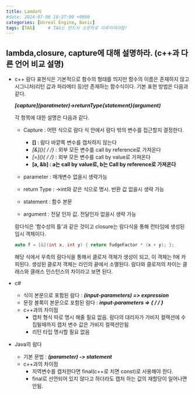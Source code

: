 ```yaml
---
title: Lamda식
#date: 2024-07-08 10:37:00 +0800
categories: [Unreal Engine, Basic]
tags: [TAG]		# TAG는 반드시 소문자로 이루어져야함!
---
```


## **lambda,closure, capture에 대해 설명하라. (c++과 다른 언어 비교 설명)**

* c++ 
    람다 표현식은 기본적으로 함수의 형태를 띄지만 함수의 이름은 존재하지 않고 시그니처(리턴 값과 파라메터 등)만 존재하는 함수식이다. 기본 표현 방법은 다음과 같다. 
    
    ***\[capture\](paratmeter)->returnType{statement}(argument)***
    
    각 항목에 대한 설명은 다음과 같다.

    * Capture : 어떤 식으로 람다 식 안에서 람다 밖의 변수를 접근할지 결정한다.

        * **\[\]** : 람다 바깥쪽 변수를 캡처하지 않는다
        * **\[&\](){ /* */}** : 외부 모든 변수를 call by reference로 가져온다
        * **\[=\](){ /* */}** : 외부 모든 변수를 call by value로 가져온다
        * **\[a, &b\] : a는 call by value로, b는 Call by reference로 가져온다**

    * parameter : 매개변수 없을시 생략가능
    * return Type : ->int와 같은 식으로 명시. 반환 값 없을시 생략 가능
    * statement : 함수 본문
    * argument : 전달 인자 값. 전달인자 없을시 생략 가능


    람다식은 ‘함수성의 틀'과 같은 것이고 closure는 람다식을 통해 런타임에 생성된 임시 객체이다.

    ```c++
    auto f = [&](int x, int y) { return fudgeFactor * (x + y); };
    ```    

    해당 식에서 우측의 람다식을 통해서 클로저 객체가 생성이 되고, 이 객체는 f에 카피된다. 생성된 클로저 객체는 라인의 끝에서 소멸된다. 람다와 클로저의 차이는 클래스와 클래스 인스턴스의 차이라고 보면 된다.


* c#
    * 식이 본문으로 포함된 람다 : ***(input-parameters) => expression***
    * 문장 블록이 본문으로 포함된 람다 : ***input-parameters => { /* */ }***
    * c++과의 차이점
        * 캡처 형식 따로 명시 해줄 필요 없음. 람다의 대리자가 가비지 컬렉션에 수집될때까지 캡처 변수 값은 가비지 컬렉션안됨
        * 리턴 타입 명시할 필요 없음


* Java의 람다
    * 기본 문법 : ***(parameter) -> statement***
    * c++과의 차이점
        * 지역변수를 캡처한다면 final(c++로 치면 const)로 사용해야 한다.
        * final로 선언되어 있지 않다고 하더라도 캡처 하는 값의 재할당이 일어나면 안됨.
